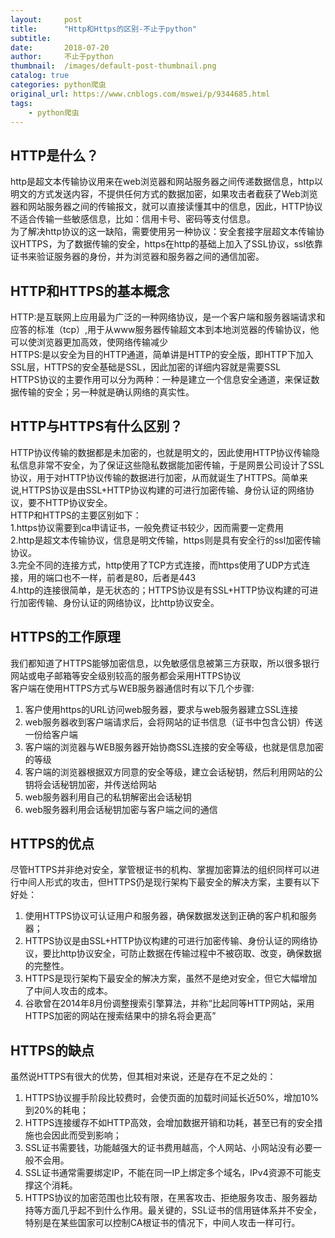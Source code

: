 ```yaml
---
layout:     post
title:      "Http和Https的区别-不止于python"
subtitle:   
date:       2018-07-20
author:     不止于python
thumbnail:  /images/default-post-thumbnail.png
catalog: true
categories: python爬虫
original_url: https://www.cnblogs.com/mswei/p/9344685.html
tags:
    - python爬虫
---
```


## HTTP是什么？

http是超文本传输协议用来在web浏览器和网站服务器之间传递数据信息，http以明文的方式发送内容，不提供任何方式的数据加密，如果攻击者截获了Web浏览器和网站服务器之间的传输报文，就可以直接读懂其中的信息，因此，HTTP协议不适合传输一些敏感信息，比如：信用卡号、密码等支付信息。   
为了解决http协议的这一缺陷，需要使用另一种协议：安全套接字层超文本传输协议HTTPS，为了数据传输的安全，https在http的基础上加入了SSL协议，ssl依靠证书来验证服务器的身份，并为浏览器和服务器之间的通信加密。

## HTTP和HTTPS的基本概念

HTTP:是互联网上应用最为广泛的一种网络协议，是一个客户端和服务器端请求和应答的标准（tcp）,用于从www服务器传输超文本到本地浏览器的传输协议，他可以使浏览器更加高效，使网络传输减少   
HTTPS:是以安全为目的HTTP通道，简单讲是HTTP的安全版，即HTTP下加入SSL层，HTTPS的安全基础是SSL，因此加密的详细内容就是需要SSL   
HTTPS协议的主要作用可以分为两种：一种是建立一个信息安全通道，来保证数据传输的安全；另一种就是确认网络的真实性。

## HTTP与HTTPS有什么区别？

HTTP协议传输的数据都是未加密的，也就是明文的，因此使用HTTP协议传输隐私信息非常不安全，为了保证这些隐私数据能加密传输，于是网景公司设计了SSL协议，用于对HTTP协议传输的数据进行加密，从而就诞生了HTTPS。简单来说,HTTPS协议是由SSL+HTTP协议构建的可进行加密传输、身份认证的网络协议，要不HTTP协议安全。   
HTTP和HTTPS的主要区别如下：   
1.https协议需要到ca申请证书，一般免费证书较少，因而需要一定费用   
2.http是超文本传输协议，信息是明文传输，https则是具有安全行的ssl加密传输协议。   
3.完全不同的连接方式，http使用了TCP方式连接，而https使用了UDP方式连接，用的端口也不一样，前者是80，后者是443   
4.http的连接很简单，是无状态的；HTTPS协议是有SSL+HTTP协议构建的可进行加密传输、身份认证的网络协议，比http协议安全。

## HTTPS的工作原理

我们都知道了HTTPS能够加密信息，以免敏感信息被第三方获取，所以很多银行网站或电子邮箱等安全级别较高的服务都会采用HTTPS协议   
客户端在使用HTTPS方式与WEB服务器通信时有以下几个步骤:   
1. 客户使用https的URL访问web服务器，要求与web服务器建立SSL连接   
2. web服务器收到客户端请求后，会将网站的证书信息（证书中包含公钥）传送一份给客户端   
3. 客户端的浏览器与WEB服务器开始协商SSL连接的安全等级，也就是信息加密的等级   
4. 客户端的浏览器根据双方同意的安全等级，建立会话秘钥，然后利用网站的公钥将会话秘钥加密，并传送给网站   
5. web服务器利用自己的私钥解密出会话秘钥   
6. web服务器利用会话秘钥加密与客户端之间的通信

## HTTPS的优点

尽管HTTPS并非绝对安全，掌管根证书的机构、掌握加密算法的组织同样可以进行中间人形式的攻击，但HTTPS仍是现行架构下最安全的解决方案，主要有以下好处：   
1. 使用HTTPS协议可认证用户和服务器，确保数据发送到正确的客户机和服务器；   
2. HTTPS协议是由SSL+HTTP协议构建的可进行加密传输、身份认证的网络协议，要比http协议安全，可防止数据在传输过程中不被窃取、改变，确保数据的完整性。   
3. HTTPS是现行架构下最安全的解决方案，虽然不是绝对安全，但它大幅增加了中间人攻击的成本。   
4. 谷歌曾在2014年8月份调整搜索引擎算法，并称“比起同等HTTP网站，采用HTTPS加密的网站在搜索结果中的排名将会更高”

## HTTPS的缺点

虽然说HTTPS有很大的优势，但其相对来说，还是存在不足之处的：   
1. HTTPS协议握手阶段比较费时，会使页面的加载时间延长近50%，增加10%到20%的耗电；   
2. HTTPS连接缓存不如HTTP高效，会增加数据开销和功耗，甚至已有的安全措施也会因此而受到影响；   
3. SSL证书需要钱，功能越强大的证书费用越高，个人网站、小网站没有必要一般不会用。   
4. SSL证书通常需要绑定IP，不能在同一IP上绑定多个域名，IPv4资源不可能支撑这个消耗。   
5. HTTPS协议的加密范围也比较有限，在黑客攻击、拒绝服务攻击、服务器劫持等方面几乎起不到什么作用。最关键的，SSL证书的信用链体系并不安全，特别是在某些国家可以控制CA根证书的情况下，中间人攻击一样可行。